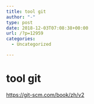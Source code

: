 ```yaml
---
title: tool git
author: "-"
type: post
date: 2018-12-03T07:08:38+00:00
url: /?p=12959
categories:
  - Uncategorized

---
```

# tool git
https://git-scm.com/book/zh/v2